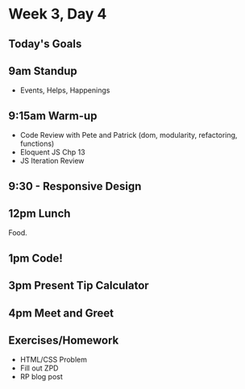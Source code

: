 # Week 3, Day 4

## Today's Goals

## 9am Standup

- Events, Helps, Happenings

## 9:15am Warm-up

- Code Review with Pete and Patrick (dom, modularity, refactoring, functions)
- Eloquent JS Chp 13
- JS Iteration Review

## 9:30 - Responsive Design

## 12pm Lunch

Food.

## 1pm Code!

## 3pm Present Tip Calculator

## 4pm Meet and Greet

## Exercises/Homework

- HTML/CSS Problem
- Fill out ZPD
- RP blog post
